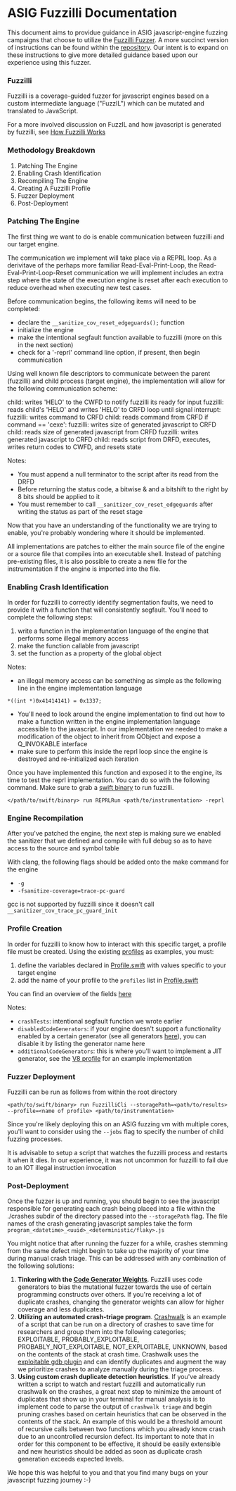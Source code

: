 ASIG Fuzzilli Documentation
==========================


This document aims to providue guidance in ASIG javascript-engine fuzzing campaigns that choose to utilize the [Fuzzilli Fuzzer](https://github.com/googleprojectzero/fuzzilli). A more succinct version of instructions can be found within the [repository](https://github.com/googleprojectzero/fuzzilli/blob/main/Targets/README.md). Our intent is to expand on these instructions to give more detailed guidance based upon our experience using this fuzzer. 


### Fuzzilli
Fuzzilli is a coverage-guided fuzzer for javascript engines based on a custom intermediate language ("FuzzIL") which can be mutated and translated to JavaScript.

For a more involved discussion on FuzzIL and how javascript is generated by fuzzilli, see [How Fuzzilli Works](https://github.com/googleprojectzero/fuzzilli/blob/main/Docs/HowFuzzilliWorks.md)


### Methodology Breakdown
1. Patching The Engine
2. Enabling Crash Identification
3. Recompiling The Engine
4. Creating A Fuzzilli Profile
5. Fuzzer Deployment
6. Post-Deployment


### Patching The Engine
The first thing we want to do is enable communication between fuzzilli and our target engine. 

The communication we implement will take place via a REPRL loop. As a derivitave of the perhaps more familiar Read-Eval-Print-Loop, the Read-Eval-Print-Loop-Reset communication we will implement includes an extra step where the state of the execution engine is reset after each execution to reduce overhead when executing new test cases.

Before communication begins, the following items will need to be completed:
- declare the `__sanitize_cov_reset_edgeguards();` function
- initialize the engine
- make the intentional segfault function available to fuzzilli (more on this in the next section)
- check for a '-reprl' command line option, if present, then begin communication

Using well known file descriptors to communicate between the parent (fuzzilli) and child process (target engine), the implementation will allow for the following communication scheme:

child: writes 'HELO' to the CWFD to notify fuzzilli its ready for input
fuzzilli: reads child's 'HELO' and writes 'HELO' to CRFD
loop until signal interrupt:
    fuzzilli: writes command to CRFD
    child: reads command from CRFD
    if command == 'cexe':
        fuzzilli: writes size of generated javascript to CRFD
        child: reads size of generated javascript from CRFD
        fuzzilli: writes generated javascript to CRFD
        child: reads script from DRFD, executes, writes return codes to CWFD, and resets state

Notes:
- You must append a null terminator to the script after its read from the DRFD
- Before returning the status code, a bitwise & and a bitshift to the right by 8 bits should be applied to it 
- You must remember to call `__sanitizer_cov_reset_edgeguards` after writing the status as part of the reset stage

Now that you have an understanding of the functionality we are trying to enable, you're probably wondering where it should be implemented.

All implementations are patches to either the main source file of the engine or a source file that compiles into an executable shell. Instead of patching pre-existing files, it is also possible to create a new file for the instrumentation if the engine is imported into the file. 


### Enabling Crash Identification
In order for fuzzilli to correctly identify segmentation faults, we need to provide it with a function that will consistently segfault. You'll need to complete the following steps:

1. write a function in the implementation language of the engine that performs some illegal memory access 
2. make the function callable from javascript
3. set the function as a property of the global object

Notes:
- an illegal memory access can be something as simple as the following line in the engine implementation language
```
*((int *)0x41414141) = 0x1337; 
```
- You'll need to look around the engine implementation to find out how to make a function written in the engine implementation language accessible to the javascript. In our implementation we needed to make a modification of the object to inherit from QObject and expose a Q_INVOKABLE interface 
- make sure to perform this inside the reprl loop since the engine is destroyed and re-initialized each iteration

Once you have implemented this function and exposed it to the engine, its time to test the reprl implementation. You can do so with the following command. Make sure to grab a [swift binary](https://www.swift.org/download/) to run fuzzilli.
```
</path/to/swift/binary> run REPRLRun <path/to/instrumentation> -reprl
```


### Engine Recompilation
After you've patched the engine, the next step is making sure we enabled the sanitizer that we defined and compile with full debug so as to have access to the source and symbol table

With clang, the following flags should be added onto the make command for the engine
- `-g`
- `-fsanitize-coverage=trace-pc-guard`

gcc is not supported by fuzzilli since it doesn't call `__sanitizer_cov_trace_pc_guard_init`

### Profile Creation
In order for fuzzilli to know how to interact with this specific target, a profile file must be created. Using the existing [profiles](https://github.com/googleprojectzero/fuzzilli/tree/main/Sources/FuzzilliCli/Profiles) as examples, you must: 
1. define the variables declared in [Profile.swift](https://github.com/googleprojectzero/fuzzilli/blob/main/Sources/FuzzilliCli/Profiles/Profile.swift) with values specific to your target engine
2. add the name of your profile to the `profiles` list in [Profile.swift](https://github.com/googleprojectzero/fuzzilli/blob/main/Sources/FuzzilliCli/Profiles/Profile.swift)

You can find an overview of the fields [here](https://github.com/googleprojectzero/fuzzilli/tree/main/Targets#profile-fields)

Notes:
- `crashTests`: intentional segfault function we wrote earlier
- `disabledCodeGenerators`: if your engine doesn't support a functionality enabled by a certain generator (see all generators [here](https://github.com/googleprojectzero/fuzzilli/blob/main/Sources/FuzzilliCli/CodeGeneratorWeights.swift)), you can disable it by listing the generator name here
- `additionalCodeGenerators`: this is where you'll want to implement a JIT generator, see the [V8 profile](https://github.com/googleprojectzero/fuzzilli/blob/main/Sources/FuzzilliCli/Profiles/V8Profile.swift) for an example implementation


### Fuzzer Deployment
Fuzzilli can be run as follows from within the root directory
```
<path/to/swift/binary> run FuzzilliCli --storagePath=<path/to/results> --profile=<name of profile> <path/to/instrumentation>
```

Since you're likely deploying this on an ASIG fuzzing vm with multiple cores, you'll want to consider using the `--jobs` flag to specify the number of child fuzzing processes.

It is advisable to setup a script that watches the fuzzilli process and restarts it when it dies. In our experience, it was not uncommon for fuzzilli to fail due to an IOT illegal instruction invocation


### Post-Deployment
Once the fuzzer is up and running, you should begin to see the javascript responsible for generating each crash being placed into a file within the ./crashes subdir of the directory passed into the `--storagePath` flag. The file names of the crash generating javascript samples take the form `program_<datetime>_<uuid>_<deterministic/flaky>.js`


You might notice that after running the fuzzer for a while, crashes stemming from the same defect might begin to take up the majority of your time during manual crash triage. This can be addressed with any combination of the following solutions:

1. **Tinkering with the [Code Generator Weights](https://github.com/googleprojectzero/fuzzilli/blob/main/Sources/FuzzilliCli/CodeGeneratorWeights.swift)**. Fuzzilli uses code generators to bias the mutational fuzzer towards the use of certain programming constructs over others. If you're receiving a lot of duplicate crashes, changing the generator weights can allow for higher coverage and less duplicates.
2. **Utilizing an automated crash-triage program**. [Crashwalk](https://github.com/bnagy/crashwalk) is an example of a script that can be run on a directory of crashes to save time for researchers and group them into the following categories; EXPLOITABLE, PROBABLY_EXPLOITABLE, PROBABLY_NOT_EXPLOITABLE, NOT_EXPLOITABLE, UNKNOWN, based on the contents of the stack at crash time. Crashwalk uses the [exploitable gdb plugin](https://github.com/jfoote/exploitable) and can identify duplicates and augment the way we prioritize crashes to analyze manually during the triage process.
3. **Using custom crash duplicate detection heuristics**. If you've already written a script to watch and restart fuzzilli and automatically run crashwalk on the crashes, a great next step to minimize the amount of duplicates that show up in your terminal for manual analysis is to implement code to parse the output of `crashwalk triage` and begin pruning crashes based on certain heuristics that can be observed in the contents of the stack. An example of this would be a threshold amount of recursive calls between two functions which you already know crash due to an uncontrolled recursion defect. Its important to note that in order for this component to be effective, it should be easily extensible and new heuristics should be added as soon as duplicate crash generation exceeds expected levels.


We hope this was helpful to you and that you find many bugs on your javascript fuzzing journey :-)

